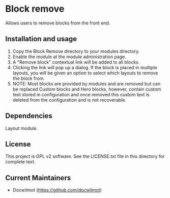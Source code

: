 Block remove
=============

Allows users to remove blocks from the front end.

Installation and usage
------------

1. Copy the Block Remove directory to your modules directory.
2. Enable the module at the module administration page.
3. A "Remove block" contextual link will be added to all blocks.
4. Clicking the link will pop up a dialog. If the block is placed in multiple
layouts, you will be given an option to select which layouts to remove the block
from.
5. NOTE: Most blocks are provided by modules and are removed but can be replaced
Custom blocks and Hero blocks, however, contain custom text stored in configuration
and once removed this custom text is deleted from the configuration and is not
recoverable.

Dependencies
------------
Layout module.

License
-------

This project is GPL v2 software. See the LICENSE.txt file in this directory for
complete text.

Current Maintainers
-------------------

- Docwilmot (https://github.com/docwilmot)
